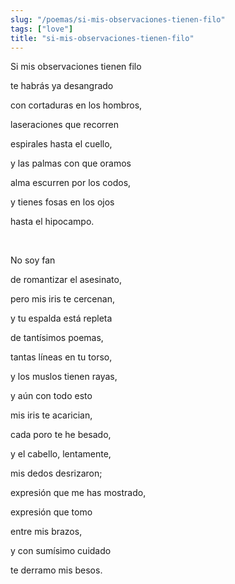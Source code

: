```yaml
---
slug: "/poemas/si-mis-observaciones-tienen-filo"
tags: ["love"]
title: "si-mis-observaciones-tienen-filo"
---
```

Si mis observaciones tienen filo

te habrás ya desangrado

con cortaduras en los hombros,

laseraciones que recorren

espirales hasta el cuello,

y las palmas con que oramos

alma escurren por los codos,

y tienes fosas en los ojos

hasta el hipocampo.

&nbsp;

No soy fan

de romantizar el asesinato,

pero mis iris te cercenan,

y tu espalda está repleta

de tantísimos poemas,

tantas líneas en tu torso,

y los muslos tienen rayas,

y aún con todo esto

mis iris te acarician,

cada poro te he besado,

y el cabello, lentamente,

mis dedos desrizaron;

expresión que me has mostrado,

expresión que tomo

entre mis brazos,

y con sumísimo cuidado

te derramo mis besos.